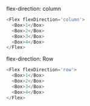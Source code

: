 flex-direction: column
```js
<Flex flexDirection='column'>
  <Box>1</Box>
  <Box>2</Box>
  <Box>3</Box>
  <Box>4</Box>
</Flex>
```

flex-direction: Row
```js
<Flex flexDirection='row'>
  <Box>1</Box>
  <Box>2</Box>
  <Box>3</Box>
  <Box>4</Box>
</Flex>
```
